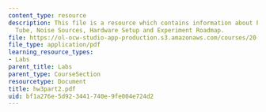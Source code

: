 ```yaml
---
content_type: resource
description: This file is a resource which contains information about Photo Multiplier
  Tube, Noise Sources, Hardware Setup and Experiment Roadmap.
file: https://ol-ocw-studio-app-production.s3.amazonaws.com/courses/20-309-biological-engineering-ii-instrumentation-and-measurement-fall-2006/bf1a276e5d923441740e9fe004e724d2_hw3part2.pdf
file_type: application/pdf
learning_resource_types:
- Labs
parent_title: Labs
parent_type: CourseSection
resourcetype: Document
title: hw3part2.pdf
uid: bf1a276e-5d92-3441-740e-9fe004e724d2
---
```


